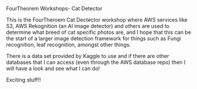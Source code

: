 FourTheorem Workshops- Cat Detector

This is the FourTheroem Cat Dectector workshop where AWS services like S3, AWS Rekognition (an AI image detector) and others are used to determine what breed of cat specific photos are, and I hope that this can be the start of a larger image detection framework for things such as Fungi recognition, leaf recognition, amongst other things.

There is a data set provided by Kaggle to use and if there are other databases that I can access (even through the AWS database repo) then I will have a look and see what I can do! 

Exciting stuff!!
